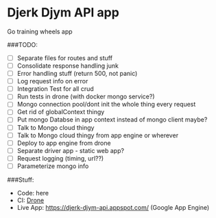 # Djerk Djym API app

Go training wheels app

###TODO:
 - [ ] Separate files for routes and stuff
 - [ ] Consolidate response handling junk
 - [ ] Error handling stuff (return 500, not panic)
 - [ ] Log request info on error
 - [ ] Integration Test for all crud
 - [ ] Run tests in drone (with docker mongo service?)
 - [ ] Mongo connection pool/dont init the whole thing every request
 - [ ] Get rid of globalContext thingy
 - [ ] Put mongo Databse in app context instead of mongo client maybe?
 - [ ] Talk to Mongo cloud thingy
 - [ ] Talk to Mongo cloud thingy from app engine or wherever
 - [ ] Deploy to app engine from drone
 - [ ] Separate driver app - static web app?
 - [ ] Request logging (timing, url??)
 - [ ] Parameterize mongo info
 
###Stuff:
* Code: here
* CI:  [Drone](https://cloud.drone.io/dan-kirberger/djerk-djym-api)
* Live App: https://djerk-djym-api.appspot.com/ (Google App Engine)